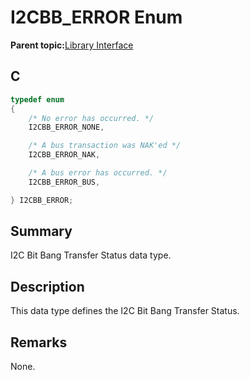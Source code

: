 # I2CBB\_ERROR Enum

**Parent topic:**[Library Interface](GUID-6CBA8AA0-7EF7-44B1-8D12-CD6A3067E53A.md)

## C

```c
typedef enum
{
    /* No error has occurred. */
    I2CBB_ERROR_NONE,

    /* A bus transaction was NAK'ed */
    I2CBB_ERROR_NAK,

    /* A bus error has occurred. */
    I2CBB_ERROR_BUS,

} I2CBB_ERROR;

```

## Summary

I2C Bit Bang Transfer Status data type.

## Description

This data type defines the I2C Bit Bang Transfer Status.

## Remarks

None.

